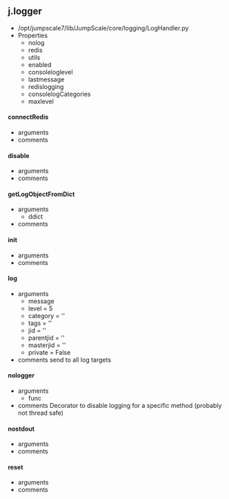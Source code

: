 ## j.logger

- /opt/jumpscale7/lib/JumpScale/core/logging/LogHandler.py
- Properties
    - nolog
    - redis
    - utils
    - enabled
    - consoleloglevel
    - lastmessage
    - redislogging
    - consolelogCategories
    - maxlevel

#### connectRedis 
- arguments
- comments
    

#### disable 
- arguments
- comments
    

#### getLogObjectFromDict 
- arguments
    - ddict
- comments
    

#### init 
- arguments
- comments
    

#### log 
- arguments
    - message
    - level = 5
    - category = ''
    - tags = ''
    - jid = ''
    - parentjid = ''
    - masterjid = ''
    - private = False
- comments
    send to all log targets

#### nologger 
- arguments
    - func
- comments
    Decorator to disable logging for a specific method (probably not thread safe)

#### nostdout 
- arguments
- comments
    

#### reset 
- arguments
- comments
    

